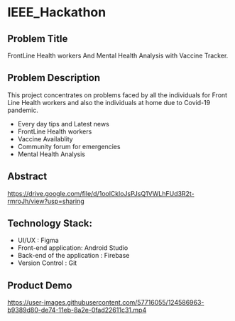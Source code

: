 # IEEE_Hackathon
## Problem Title
FrontLine Health workers And Mental Health Analysis with
Vaccine Tracker.

## Problem Description
This project concentrates on problems faced by all the
individuals for Front Line Health workers and also the individuals at home due
to Covid-19 pandemic.

- Every day tips and Latest news
- FrontLine Health workers
- Vaccine Availablity
- Community forum for emergencies
- Mental Health Analysis

## Abstract 
https://drive.google.com/file/d/1oolCkloJsPJsQ1VWLhFUd3R2t-rmroJh/view?usp=sharing

## Technology Stack:
- UI/UX : Figma
- Front-end application: Android Studio 
- Back-end of the application : Firebase
- Version Control : Git
## Product Demo

https://user-images.githubusercontent.com/57716055/124586963-b9389d80-de74-11eb-8a2e-0fad22611c31.mp4
